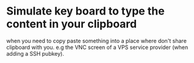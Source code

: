 # Simulate key board to type the content in your clipboard
when you need to copy paste something into a place where don't share clipboard with you. e.g the VNC screen of a VPS service provider (when adding a SSH pubkey).